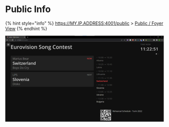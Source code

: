 # Public Info

{% hint style="info" %}
https://MY.IP.ADDRESS:4001/public      > [Public / Foyer View](public-info.md)
{% endhint %}

![Public / Foyer view](<../.gitbook/assets/105 public (1).png>)

